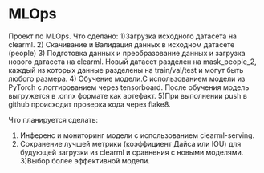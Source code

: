 # MLOps
Проект по MLOps.
Что сделано:
1)Загрузка исходного датасета на clearml.
2) Скачивание и Валидация данных в исходном датасете (people)
3) Подготовка данных и преобразование данных и загрузка нового датасета на clearml. Новый датасет разделен на mask_people_2, каждый из которых данные разделены на train/val/test и могут быть любого размера.
4) Обучение модели.С использованием модели из PyTorch с логгированием через tensorboard. После обучения модель выгружется в .onnx формате как артефакт.
5)При выполнении push в github происходит проверка кода через flake8.

Что планируется сделать:
1) Инференс и мониторинг модели с использованием clearml-serving.
2) Сохранение лучшей метрики (коэффициент Дайса или IOU) для будующей загрузки из clearml и сравнения с новыми моделями. 
3)Выбор более эффективной модели.
